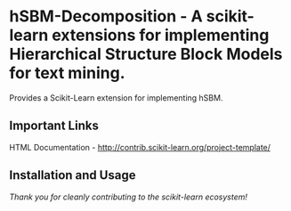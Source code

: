 # hSBM-Decomposition - A scikit-learn extensions for implementing Hierarchical Structure Block Models for text mining.


Provides a Scikit-Learn extension for implementing hSBM.

## Important Links
HTML Documentation - http://contrib.scikit-learn.org/project-template/

## Installation and Usage


*Thank you for cleanly contributing to the scikit-learn ecosystem!*
